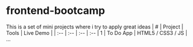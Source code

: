 # frontend-bootcamp
This is a set of mini projects where i try to apply great ideas
| # | Project | Tools | Live Demo |
| :-- | :-- | :-- | :--
| 1 | To Do App | HTML5 / CSS3 / JS | ...